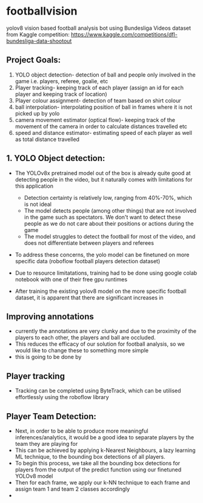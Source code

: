 # footballvision
yolov8 vision based football analysis bot using Bundesliga Videos dataset from Kaggle competition: https://www.kaggle.com/competitions/dfl-bundesliga-data-shootout

## Project Goals:
1. YOLO object detection- detection of ball and people only involved in the game i.e. players, referee, goalie, etc
2. Player tracking- keeping track of each player (assign an id for each player and keeping track of location)
3. Player colour assignment- detection of team based on shirt colour
4. ball interpolation- interpolating position of ball in frames where it is not picked up by yolo
5. camera movement estimator (optical flow)- keeping track of the movement of the camera in order to calculate distances travelled etc
6. speed and distance estimator- estimating speed of each player as well as total distance travelled


## 1. YOLO Object detection:
- The YOLOv8x pretrained model out of the box is already quite good at detecting people in the video, but it naturally comes with limitations for this application
    - Detection certainty is relatively low, ranging from 40%-70%, which is not ideal
    - The model detects people (among other things) that are not involved in the game such as spectators. We don't want to detect these people as we do not care about their positions or actions during the game
    - The model struggles to detect the football for most of the video, and does not differentiate between players and referees

- To address these concerns, the yolo model can be finetuned on more specific data (roboflow football players detection dataset)
- Due to resource limitatations, training had to be done using google colab notebook with one of their free gpu runtimes
- After training the existing yolov8 model on the more specific football dataset, it is apparent that there are significant increases in 

## Improving annotations
- currently the annotations are very clunky and due to the proximity of the players to each other, the players and ball are occluded.
- This reduces the efficacy of our solution for football analysis, so we would like to change these to something more simple
- this is going to be done by 

## Player tracking
- Tracking can be completed using ByteTrack, which can be utilised effortlessly using the roboflow library

## Player Team Detection:
- Next, in order to be able to produce more meaningful inferences/analytics, it would be a good idea to separate players by the team they are playing for
- This can be achieved by applying k-Nearest Neighbours, a lazy learning ML technique, to the bounding box detections of all players.
- To begin this process, we take all the bounding box detections for players from the output of the predict function using our finetuned YOLOv8 model
- Then for each frame, we apply our k-NN technique to each frame and assign team 1 and team 2 classes accordingly
-  

